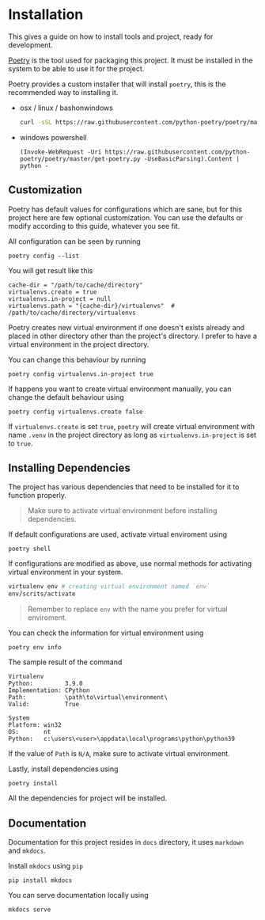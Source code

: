 # Installation

This gives a guide on how to install tools and project, ready for development.

[Poetry](https://python-poetry.org/) is the tool used for packaging this project. It must be installed in the system to be able to use it for the project.

Poetry provides a custom installer that will install `poetry`, this is the recommended way to installing it.

- osx / linux / bashonwindows

    ```bash
    curl -sSL https://raw.githubusercontent.com/python-poetry/poetry/master/get-poetry.py | python -
    ```

- windows powershell

    ```
    (Invoke-WebRequest -Uri https://raw.githubusercontent.com/python-poetry/poetry/master/get-poetry.py -UseBasicParsing).Content | python -
    ```

## Customization

Poetry has default values for configurations which are sane, but for this project here are few optional customization. You can use the defaults or modify according to this guide, whatever you see fit.

All configuration can be seen by running

```
poetry config --list
```

You will get result like this

```
cache-dir = "/path/to/cache/directory"
virtualenvs.create = true
virtualenvs.in-project = null
virtualenvs.path = "{cache-dir}/virtualenvs"  # /path/to/cache/directory/virtualenvs
```

Poetry creates new virtual environment if one doesn't exists already and placed in other directory other than the project's directory. I prefer to have a virtual environment in the project directory.

You can change this behaviour by running

```
poetry config virtualenvs.in-project true
```

If happens you want to create virtual environment manually, you can change the default behaviour using

```
poetry config virtualenvs.create false
```

If `virtualenvs.create` is set `true`, `poetry` will create virtual environment with name `.venv` in the project directory as long as `virtualenvs.in-project` is set to `true`.

## Installing Dependencies

The project has various dependencies that need to be installed for it to function properly.

> Make sure to activate virtual environment before installing dependencies.

If default configurations are used, activate virtual enviroment using

```
poetry shell
```

If configurations are modified as above, use normal methods for activating virtual environment in your system.

```bash
virtualenv env # creating virtual environment named `env`
env/scrits/activate
```

> Remember to replace `env` with the name you prefer for virtual enviroment.

You can check the information for virtual environment using

```
poetry env info
```

The sample result of the command

```
Virtualenv
Python:         3.9.0
Implementation: CPython
Path:           \path\to\virtual\environment\
Valid:          True

System
Platform: win32
OS:       nt
Python:   c:\users\<user>\appdata\local\programs\python\python39
```

If the value of `Path` is `N/A`, make sure to activate virtual environment.

Lastly, install dependencies using

```
poetry install
```

All the dependencies for project will be installed.

## Documentation

Documentation for this project resides in `docs` directory, it uses `markdown` and `mkdocs`.

Install `mkdocs` using `pip`

```
pip install mkdocs
```

You can serve documentation locally using

```
mkdocs serve
```
